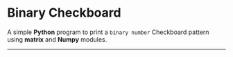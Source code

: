 # Binary Checkboard

A simple **Python** program to print a `binary number` Checkboard pattern using **matrix** and **Numpy** modules.

--------------------------
